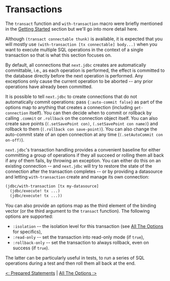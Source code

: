 # Transactions

The `transact` function and `with-transaction` macro were briefly mentioned in the [Getting Started](https://cljdoc.org/d/seancorfield/next.jdbc/CURRENT/doc/getting-started) section but we'll go into more detail here.

Although `(transact connectable thunk)` is available, it is expected that you will mostly use `(with-transaction [tx connectable] body...)` when you want to execute multiple SQL operations in the context of a single transaction so that is what this section focuses on.

By default, all connections that `next.jdbc` creates are automatically committable, i.e., as each operation is performed, the effect is committed to the database directly before the next operation is performed. Any exceptions only cause the current operation to be aborted -- any prior operations have already been committed.

It is possible to tell `next.jdbc` to create connections that do not automatically commit operations: pass `{:auto-commit false}` as part of the options map to anything that creates a connection (including `get-connection` itself). You can then decide when to commit or rollback by calling `.commit` or `.rollback` on the connection object itself. You can also create save points (`(.setSavePoint con)`, `(.setSavePoint con name)`) and rollback to them (`(.rollback con save-point)`). You can also change the auto-commit state of an open connection at any time (`(.setAutoCommit con on-off)`).

`next.jdbc`'s transaction handling provides a convenient baseline for either committing a group of operations if they all succeed or rolling them all back if any of them fails, by throwing an exception. You can either do this on an existing connection -- and `next.jdbc` will try to restore the state of the connection after the transaction completes -- or by providing a datasource and letting `with-transaction` create and manage its own connection:

```clojure
(jdbc/with-transaction [tx my-datasource]
  (jdbc/execute! tx ...)
  (jdbc/execute! tx ...))
```

You can also provide an options map as the third element of the binding vector (or the third argument to the `transact` function). The following options are supported:

* `:isolation` -- the isolation level for this transaction (see [All The Options](https://cljdoc.org/d/seancorfield/next.jdbc/CURRENT/doc/options) for specifics),
* `:read-only` -- set the transaction into read-only mode (if `true`),
* `:rollback-only` -- set the transaction to always rollback, even on success (if `true`).

The latter can be particularly useful in tests, to run a series of SQL operations during a test and then roll them all back at the end.

[<: Prepared Statements](https://cljdoc.org/d/seancorfield/next.jdbc/CURRENT/doc/getting-started/prepared-stmt) | [All The Options :>](https://cljdoc.org/d/seancorfield/next.jdbc/CURRENT/doc/options)
